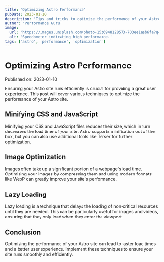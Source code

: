 ```yaml
---
title: 'Optimizing Astro Performance'
pubDate: 2023-01-10
description: 'Tips and tricks to optimize the performance of your Astro site.'
author: 'Performance Guru'
image:
  url: 'https://images.unsplash.com/photo-1526948128573-703ee1aeb6fa?q=80&w=2074&auto=format&fit=crop&ixlib=rb-4.0.3&ixid=M3wxMjA3fDB8MHxwaG90by1wYWdlfHx8fGVufDB8fHx8fA%3D%3D'
  alt: 'Speedometer indicating high performance.'
tags: ['astro', 'performance', 'optimization']
---
```


# Optimizing Astro Performance

Published on: 2023-01-10

Ensuring your Astro site runs efficiently is crucial for providing a great user experience. This post will cover various techniques to optimize the performance of your Astro site.

## Minifying CSS and JavaScript

Minifying your CSS and JavaScript files reduces their size, which in turn decreases the load time of your site. Astro supports minification out of the box, but you can also use additional tools like Terser for further optimization.

## Image Optimization

Images often take up a significant portion of a webpage's load time. Optimizing your images by compressing them and using modern formats like WebP can greatly improve your site's performance.

## Lazy Loading

Lazy loading is a technique that delays the loading of non-critical resources until they are needed. This can be particularly useful for images and videos, ensuring that they only load when they enter the viewport.

## Conclusion

Optimizing the performance of your Astro site can lead to faster load times and a better user experience. Implement these techniques to ensure your site runs smoothly and efficiently.
